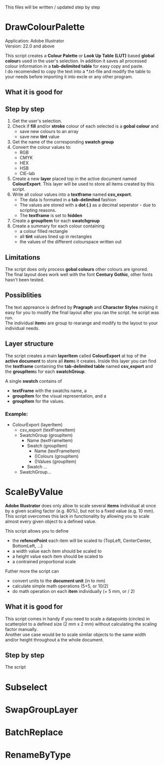 
This files will be written / updated step by step

# DrawColourPalette
Application: Adobe Illustrator<br>
Version: 22.0 and above

This script creates a **Colour Palette** or  **Look Up Table (LUT)** based **global colour**s used in the user's selection. In addition it saves all processed colour information in a **tab-delimited table** for easy copy and paste. <br> I do recomended to copy the text into a *.txt-file and modify the table to your needs before importing it into excle or any other program.

## What it is good for


## Step by step
1. Get the user's selection.
2. Check if **fill** and/or **stroke** colour of each selected is a **gobal colour** and
    - save new colours to an array
    - save new **tint** value
3. Get the name of the corresponding **swatch group**
4. Convert the colour values to:
   - RGB
   - CMYK
   - HEX
   - HSB
   - CIE-lab
5. Create a new **layer** placed top in the active document named **ColourExport**. This layer will be used to store all items created by this script.
6. Write all colour values into a **textframe** named **csv_export**.
   - The data is formated in a **tab-delimited** fashion
   - The values are stored with a **dot (.)** as a decimal seperator - due to scripting reasons.
   - The **textframe** is set to **hidden**
7. Create a **groupItem** for each **swatchgroup**
8. Create a summary for each colour containing
   - a colour filled rectangle
   - all **tint** values lined up in rectangles
   - the values of the different colourspace written out

## Limitations
The script does only process **gobal colours** other colours are ignored. <br> 
The final layout does work well with the font **Century Gothic**, other fonts hasn't been tested.

## Possiblities
The text appreance is defined by **Pragraph** and **Character Styles** making it easy for you to modify the final layout after you ran the script.
he script was run. <br>
The individual **item**s are group to rearange and modify to the layout to your individual needs.


## Layer structure
The script creates a main **layerItem** called **ColourExport** at top of the **active document** to store all **item**s it creates. Inside this layer you can find the **textframe** containing the **tab-delimited table** named **csv_export** and the **groupItem**s for each **swatchGroup**.

A single **swatch** contains of 
- **textFrame** with the swatchs name, a 
- **groupItem** for the visual representation, and a
- **groupItem** for the values.

### Example:

* ColourExport (layerItem)
  * csv_export (textFrameItem)
  * SwatchGroup (groupItem)
    * Name (textFrameItem)
    * Swatch (groupItem)
      * Name (textFrameItem)
      * ()Colours (groupItem)
      * ()Values (groupItem)
    * Swatch ...
  * SwatchGroup...

# ScaleByValue
**Adobe Illustrator** does only allow to scale several **items** individual at once by a given scaling factor (e.g. 80%), but not to a fixed value (e.g. 10 mm). This script overcomes this lack in functionality by allowing you to scale almost every given object to a defined value.

This script allows you to define
- the **refencePoint** each item will be scaled to (TopLeft, CenterCenter, BottomLeft, ...)
- a width value each item should be scaled to
- a height value each item should be scaled to
- a contrained proportional scale

Futher more the script can 
- convert units to the **document unit** (in to mm)
- calculate simple math operations (5+5, or 10/2)
- do math operation on each **item** individually (+ 5 mm, or / 2)

## What it is good for
This script comes in handy if you need to scale a datapoints (circles) in scatterplot to a defined size (2 mm x 2 mm) without calculating the scaling factor manually. <br>
Another use case would be to scale similar objects to the same width and/or height throughout a the whole document.

## Step by step

The script 

# Subselect
# SwapGroupLayer
# BatchReplace
# RenameByType
   
